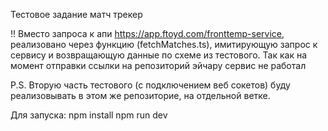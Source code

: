 Тестовое задание матч трекер

!! Вместо запроса к апи https://app.ftoyd.com/fronttemp-service,
реализовано через функцию (fetchMatches.ts),
имитирующую запрос к сервису и возвращающую данные по схеме из тестового. Так как на момент отправки ссылки на репозиторий эйчару сервис не работал

P.S. Вторую часть тестового (с подключением веб сокетов) буду реализовывать в этом же репозиторие, на отдельной ветке.

Для запуска:
npm install
npm run dev
